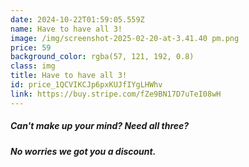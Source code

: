 ```yaml
---
date: 2024-10-22T01:59:05.559Z
name: Have to have all 3!
image: /img/screenshot-2025-02-20-at-3.41.40 pm.png
price: 59
background_color: rgba(57, 121, 192, 0.8)
class: img
title: Have to have all 3!
id: price_1QCVIKCJp6pxKUJfIYgLHWhv
link: https://buy.stripe.com/fZe9BN17D7uTeI08wH
---
```

##### Can't make up your mind? Need all three?

##### No worries we got you a discount.
